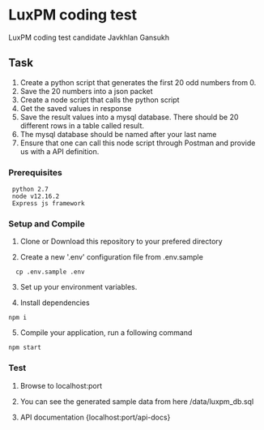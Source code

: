 # LuxPM coding test

LuxPM coding test candidate Javkhlan Gansukh

## Task

1. Create a python script that generates the first 20 odd numbers from 0.
2. Save the 20 numbers into a json packet
3. Create a node script that calls the python script
4. Get the saved values in response
5. Save the result values into a mysql database. There should be 20 different rows in a table called result.
6. The mysql database should be named after your last name
7. Ensure that one can call this node script through Postman and provide us with a API definition.

### Prerequisites

```
 python 2.7
 node v12.16.2
 Express js framework
```

### Setup and Compile

1. Clone or Download this repository to your prefered directory

2. Create a new '.env' configuration file from .env.sample

```
  cp .env.sample .env
```

3. Set up your environment variables.

4. Install dependencies

```
npm i
```

5. Compile your application, run a following command

```
npm start
```

### Test

1. Browse to localhost:port

2. You can see the generated sample data from here /data/luxpm_db.sql

3. API documentation {localhost:port/api-docs}
